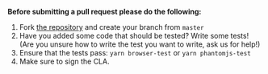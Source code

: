 **Before submitting a pull request please do the following:**

1. Fork [the repository](https://github.com/tinymce/tinymce) and create your branch from `master`
2. Have you added some code that should be tested? Write some tests! (Are you unsure how to write the test you want to write, ask us for help!)
3. Ensure that the tests pass: `yarn browser-test` or `yarn phantomjs-test`
4. Make sure to sign the CLA.